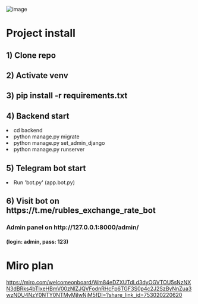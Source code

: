 ![image](https://github.com/petrovkarmm/rubles_exchange_rate/assets/139163328/4e29b151-c774-4e24-9a68-e5b74a23dd49)

<h1>Project install</h1>

<h2>1) Clone repo</h2>
<h2>2) Activate venv</h2>
<h2>3) pip install -r requirements.txt</h2>

<h2>4) Backend start</h2>

<li>cd backend</li>
<li>python manage.py migrate</li>
<li>python manage.py set_admin_django</li>
<li>python manage.py runserver</li>

<h2>5) Telegram bot start</h2>
<li>Run 'bot.py' (app.bot.py)</li>

<h2>6) Visit bot on https://t.me/rubles_exchange_rate_bot</h2>

<h3>Admin panel on http://127.0.0.1:8000/admin/</h3>
<h4>(login: admin, pass: 123)</h4>


<h1>Miro plan</h1>

https://miro.com/welcomeonboard/Wm84eDZXUTdLd3dyOGVTOU5sNzNXN3dBRks4bTIxeHBmV00zNlZJQVFodnRHcFp6TGF3S0p4c2J2SzByNnZua3wzNDU4NzY0NTY0NTMyMjIwNjM5fDI=?share_link_id=753020220620
